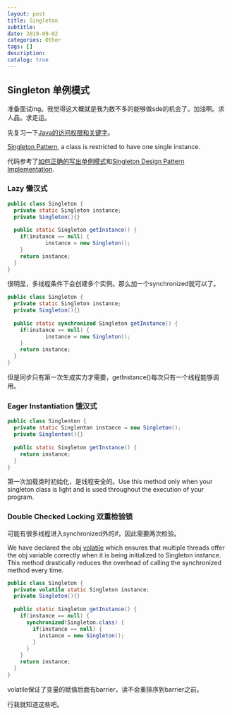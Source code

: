 ```yaml
---
layout: post
title: Singleton
subtitle: 
date: 2019-09-02
categories: Other
tags: []
description: 
catalog: true
---
```


## Singleton 单例模式

准备面试ing。我觉得这大概就是我为数不多的能够做sde的机会了。加油啊。求人品。求走运。

先复习一下[Java的访问权限和关键字](https://melontennis.github.io/other/2017/01/06/访问权限-&-关键字/)。

[Singleton Pattern](https://en.wikipedia.org/wiki/Singleton_pattern),  a class is restricted to have one single instance. 

代码参考了[如何正确的写出单例模式](http://wuchong.me/blog/2014/08/28/how-to-correctly-write-singleton-pattern/)和[Singleton Design Pattern Implementation](https://www.geeksforgeeks.org/singleton-design-pattern/).

### Lazy 懒汉式

```java
public class Singleton {
  private static Singleton instance;
  private Singleton(){}
  
  public static Singleton getInstance() {
    if(instance == null) {
			instance = new Singleton();
    }
    return instance;
  }
}
```

很明显，多线程条件下会创建多个实例。那么加一个synchronized就可以了。

```java
public class Singleton {
  private static Singleton instance;
  private Singleton(){}
  
  public static synchronized Singleton getInstance() {
    if(instance == null) {
			instance = new Singleton();
    }
    return instance;
  }
}
```

但是同步只有第一次生成实力才需要，getInstance()每次只有一个线程能够调用。

### Eager Instantiation 饿汉式

```java
public class Singlenton {
  private static Singlenton instance = new Singleton();
  private Singlenton(){}
  
  public static Singleton getInstance() {
    return instance;
  }
}
```

第一次加载类时初始化，是线程安全的。Use this method only when your singleton class is light and is used throughout the execution of your program.

### Double Checked Locking 双重检验锁

可能有很多线程进入synchronized外的if，因此需要两次检验。

We have declared the obj [volatile](https://www.geeksforgeeks.org/volatile-keyword-in-java/) which ensures that multiple threads offer the obj variable correctly when it is being initialized to Singleton instance. This method drastically reduces the overhead of calling the synchronized method every time.

```java
public class Singleton {
  private volatile static Singleton instance;
  private Singleton(){}
  
  public static Singleton getInstance() {
    if(instance == null) {
      synchronized(Singleton.class) {
        if(instance == null) {
          instance = new Singleton();
        }
      }
    }
    return instance;
  }
}
```

volatile保证了变量的赋值后面有barrier，读不会重排序到barrier之前。



行我就知道这些吧。